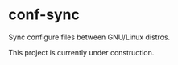 # conf-sync
Sync configure files between GNU/Linux distros.

This project is currently under construction.